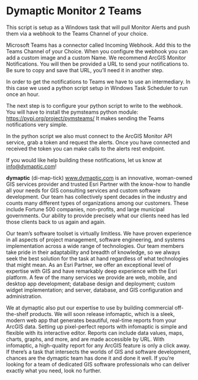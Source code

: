 # Dymaptic Monitor 2 Teams

This script is setup as a Windows task that will pull Monitor Alerts and push them via a webhook to the Teams Channel of your choice.

Microsoft Teams has a connector called Incoming Webhook.  Add this to the Teams Channel of your Choice. When you configure the webhook you can add a custom image and a custom Name. We recommend ArcGIS Monitor Notifications.
You will then be provided a URL to send your notifications to. Be sure to copy and save that URL, you’ll need it in another step.

In order to get the notifications to Teams we have to use an intermediary. In this case we used a python script setup in Windows Task Scheduler to run once an hour.
 
The next step is to configure your python script to write to the webhook.  You will have to install the pymsteams python module: https://pypi.org/project/pymsteams/
It makes sending the Teams notifications very simple.
 
In the python script we also must connect to the ArcGIS Monitor API service, grab a token and request the alerts.
Once you have connected and received the token you can make calls to the alerts rest endpoint.

If you would like help building these notifications, let us know at info@dymaptic.com!


**dymaptic** (di-map-tick) www.dymaptic.com is an innovative, woman-owned GIS services provider and trusted Esri Partner with the know-how to handle all your needs for GIS consulting services and custom software development. Our team has collectively spent decades in the industry and counts many different types of organizations among our customers. These include Fortune 500 companies, non-profits, and large municipal governments. Our ability to provide precisely what our clients need has led those clients back to us again and again.

Our team’s software toolset is virtually limitless. We have proven experience in all aspects of project management, software engineering, and systems implementation across a wide range of technologies. Our team members take pride in their adaptability and breadth of knowledge, so we always seek the best solution for the task at hand regardless of what technologies that might mean. As an Esri Partner, we offer an exceptional level of expertise with GIS and have remarkably deep experience with the Esri platform. A few of the many services we provide are web, mobile, and desktop app development; database design and deployment; custom widget implementation; and server, database, and GIS configuration and administration.

We at dymaptic also put our expertise to use by building commercial off-the-shelf products. We will soon release infomaptic, which is a sleek, modern web app that generates beautiful, real-time reports from your ArcGIS data. Setting up pixel-perfect reports with infomaptic is simple and flexible with its interactive editor. Reports can include data values, maps, charts, graphs, and more, and are made accessible by URL. With infomaptic, a high-quality report for any ArcGIS feature is only a click away.
If there’s a task that intersects the worlds of GIS and software development, chances are the dymaptic team has done it and done it well. If you’re looking for a team of dedicated GIS software professionals who can deliver exactly what you need, look no further.

